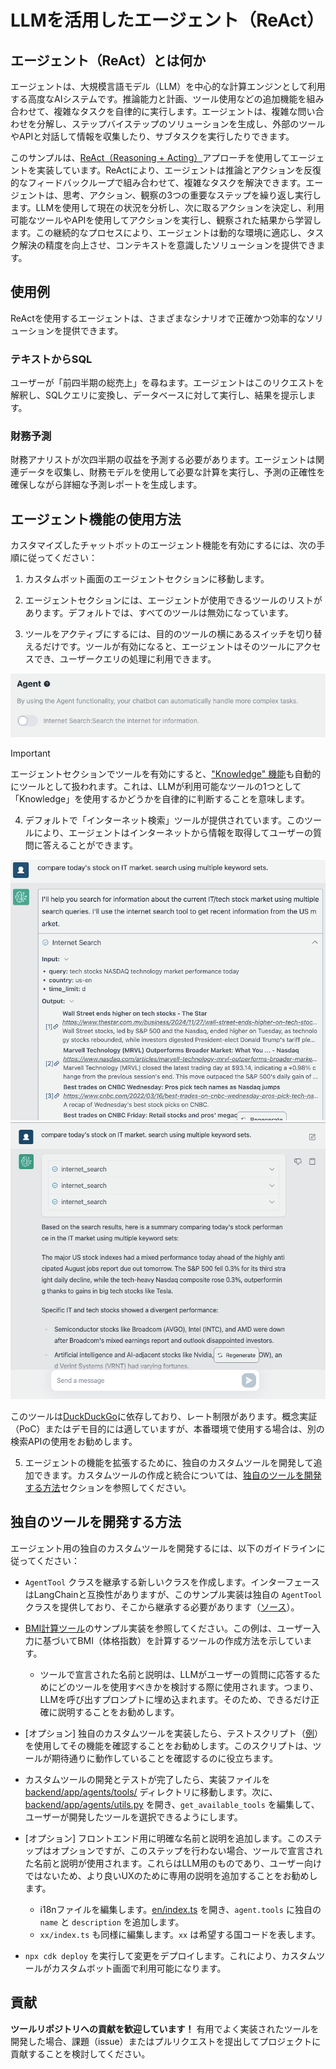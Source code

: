 # LLMを活用したエージェント（ReAct）

## エージェント（ReAct）とは何か

エージェントは、大規模言語モデル（LLM）を中心的な計算エンジンとして利用する高度なAIシステムです。推論能力と計画、ツール使用などの追加機能を組み合わせて、複雑なタスクを自律的に実行します。エージェントは、複雑な問い合わせを分解し、ステップバイステップのソリューションを生成し、外部のツールやAPIと対話して情報を収集したり、サブタスクを実行したりできます。

このサンプルは、[ReAct（Reasoning + Acting）](https://www.promptingguide.ai/techniques/react)アプローチを使用してエージェントを実装しています。ReActにより、エージェントは推論とアクションを反復的なフィードバックループで組み合わせて、複雑なタスクを解決できます。エージェントは、思考、アクション、観察の3つの重要なステップを繰り返し実行します。LLMを使用して現在の状況を分析し、次に取るアクションを決定し、利用可能なツールやAPIを使用してアクションを実行し、観察された結果から学習します。この継続的なプロセスにより、エージェントは動的な環境に適応し、タスク解決の精度を向上させ、コンテキストを意識したソリューションを提供できます。

## 使用例

ReActを使用するエージェントは、さまざまなシナリオで正確かつ効率的なソリューションを提供できます。

### テキストからSQL

ユーザーが「前四半期の総売上」を尋ねます。エージェントはこのリクエストを解釈し、SQLクエリに変換し、データベースに対して実行し、結果を提示します。

### 財務予測

財務アナリストが次四半期の収益を予測する必要があります。エージェントは関連データを収集し、財務モデルを使用して必要な計算を実行し、予測の正確性を確保しながら詳細な予測レポートを生成します。

## エージェント機能の使用方法

カスタマイズしたチャットボットのエージェント機能を有効にするには、次の手順に従ってください：

1. カスタムボット画面のエージェントセクションに移動します。

2. エージェントセクションには、エージェントが使用できるツールのリストがあります。デフォルトでは、すべてのツールは無効になっています。

3. ツールをアクティブにするには、目的のツールの横にあるスイッチを切り替えるだけです。ツールが有効になると、エージェントはそのツールにアクセスでき、ユーザークエリの処理に利用できます。

![](./imgs/agent_tools.png)

> [!Important]
> エージェントセクションでツールを有効にすると、["Knowledge" 機能](https://aws.amazon.com/what-is/retrieval-augmented-generation/)も自動的にツールとして扱われます。これは、LLMが利用可能なツールの1つとして「Knowledge」を使用するかどうかを自律的に判断することを意味します。

4. デフォルトで「インターネット検索」ツールが提供されています。このツールにより、エージェントはインターネットから情報を取得してユーザーの質問に答えることができます。

![](./imgs/agent1.png)
![](./imgs/agent2.png)

このツールは[DuckDuckGo](https://duckduckgo.com/)に依存しており、レート制限があります。概念実証（PoC）またはデモ目的には適していますが、本番環境で使用する場合は、別の検索APIの使用をお勧めします。

5. エージェントの機能を拡張するために、独自のカスタムツールを開発して追加できます。カスタムツールの作成と統合については、[独自のツールを開発する方法](#how-to-develop-your-own-tools)セクションを参照してください。

## 独自のツールを開発する方法

エージェント用の独自のカスタムツールを開発するには、以下のガイドラインに従ってください：

- `AgentTool` クラスを継承する新しいクラスを作成します。インターフェースはLangChainと互換性がありますが、このサンプル実装は独自の `AgentTool` クラスを提供しており、そこから継承する必要があります（[ソース](../backend/app/agents/tools/agent_tool.py)）。

- [BMI計算ツール](../examples/agents/tools/bmi/bmi.py)のサンプル実装を参照してください。この例は、ユーザー入力に基づいてBMI（体格指数）を計算するツールの作成方法を示しています。

  - ツールで宣言された名前と説明は、LLMがユーザーの質問に応答するためにどのツールを使用すべきかを検討する際に使用されます。つまり、LLMを呼び出すプロンプトに埋め込まれます。そのため、できるだけ正確に説明することをお勧めします。

- [オプション] 独自のカスタムツールを実装したら、テストスクリプト（[例](../examples/agents/tools/bmi/test_bmi.py)）を使用してその機能を確認することをお勧めします。このスクリプトは、ツールが期待通りに動作していることを確認するのに役立ちます。

- カスタムツールの開発とテストが完了したら、実装ファイルを [backend/app/agents/tools/](../backend/app/agents/tools/) ディレクトリに移動します。次に、[backend/app/agents/utils.py](../backend/app/agents/utils.py) を開き、`get_available_tools` を編集して、ユーザーが開発したツールを選択できるようにします。

- [オプション] フロントエンド用に明確な名前と説明を追加します。このステップはオプションですが、このステップを行わない場合、ツールで宣言された名前と説明が使用されます。これらはLLM用のものであり、ユーザー向けではないため、より良いUXのために専用の説明を追加することをお勧めします。

  - i18nファイルを編集します。[en/index.ts](../frontend/src/i18n/en/index.ts) を開き、`agent.tools` に独自の `name` と `description` を追加します。
  - `xx/index.ts` も同様に編集します。`xx` は希望する国コードを表します。

- `npx cdk deploy` を実行して変更をデプロイします。これにより、カスタムツールがカスタムボット画面で利用可能になります。

## 貢献

**ツールリポジトリへの貢献を歓迎しています！** 有用でよく実装されたツールを開発した場合、課題（issue）またはプルリクエストを提出してプロジェクトに貢献することを検討してください。